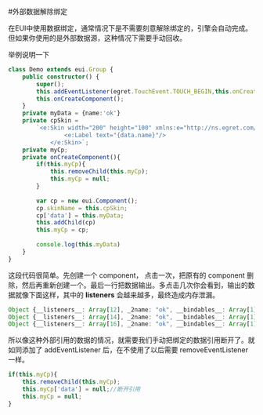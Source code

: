 #外部数据解除绑定

在EUI中使用数据绑定，通常情况下是不需要刻意解除绑定的，引擎会自动完成。但如果你使用的是外部数据源，这种情况下需要手动回收。

举例说明一下
~~~ typescript
class Demo extends eui.Group {
    public constructor() {
        super();
        this.addEventListener(egret.TouchEvent.TOUCH_BEGIN,this.onCreateComponent,this);
        this.onCreateComponent();
    }
    private myData = {name:'ok'}
    private cpSkin =
        `<e:Skin width="200" height="100" xmlns:e="http://ns.egret.com/eui">
                <e:Label text="{data.name}"/>
            </e:Skin>`;
    private myCp;
    private onCreateComponent(){
        if(this.myCp){
            this.removeChild(this.myCp);
            this.myCp = null;
        }
        
        var cp = new eui.Component();
        cp.skinName = this.cpSkin;
        cp['data'] = this.myData;
        this.addChild(cp)
        this.myCp = cp;
        
        console.log(this.myData)
    }
}
~~~
这段代码很简单。先创建一个 component， 点击一次，把原有的 component 删除，然后再重新创建一个。最后一行把数据输出。多点击几次你会看到，输出的数据就像下面这样，其中的 __listeners__ 会越来越多，最终造成内存泄漏。
~~~ typescript
Object {__listeners__: Array[12], _2name: "ok", __bindables__: Array[1]}
Object {__listeners__: Array[14], _2name: "ok", __bindables__: Array[1]}
Object {__listeners__: Array[16], _2name: "ok", __bindables__: Array[1]}
~~~

所以像这种外部引用的数据的情况，就需要我们手动把绑定的数据引用断开了。就如同添加了 addEventListener 后，在不使用了以后需要 removeEventListener 一样。
~~~ typescript
if(this.myCp){
    this.removeChild(this.myCp);
    this.myCp['data'] = null;//断开引用
    this.myCp = null;
}
~~~
